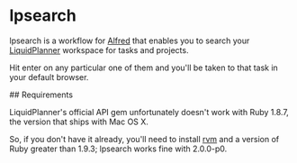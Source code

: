 # lpsearch

lpsearch is a workflow for [Alfred][] that enables you to search your
[LiquidPlanner][] workspace for tasks and projects.

Hit enter on any particular one of them and you'll be taken to that task
in your default browser.

## Requirements

LiquidPlanner's official API gem unfortunately doesn't work with Ruby
1.8.7, the version that ships with Mac OS X.

So, if you don't have it already, you'll need to install [rvm][] and
a version of Ruby greater than 1.9.3; lpsearch works fine with 2.0.0-p0.

[alfred]:        http://www.alfredapp.com/
[liquidplanner]: https://www.liquidplanner.com/
[rvm]:           http://rvm.io/

